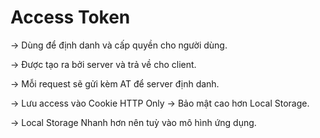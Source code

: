 # Access Token

-> Dùng để định danh và cấp quyền cho người dùng.

-> Được tạo ra bởi server và trả về cho client.

-> Mỗi request sẽ gửi kèm AT để server định danh.

-> Lưu access vào Cookie HTTP Only -> Bảo mật cao hơn Local Storage.

-> Local Storage Nhanh hơn nên tuỳ vào mô hình ứng dụng.